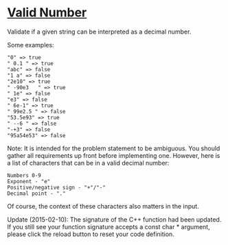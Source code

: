 [Valid Number](https://leetcode.com/problems/valid-number/)
==============

Validate if a given string can be interpreted as a decimal number.

Some examples:
```
"0" => true
" 0.1 " => true
"abc" => false
"1 a" => false
"2e10" => true
" -90e3   " => true
" 1e" => false
"e3" => false
" 6e-1" => true
" 99e2.5 " => false
"53.5e93" => true
" --6 " => false
"-+3" => false
"95a54e53" => false
```

Note: It is intended for the problem statement to be ambiguous. You should gather
all requirements up front before implementing one. However, here is a list of
characters that can be in a valid decimal number:

```
Numbers 0-9
Exponent - "e"
Positive/negative sign - "+"/"-"
Decimal point - "."
```

Of course, the context of these characters also matters in the input.

Update (2015-02-10):
The signature of the C++ function had been updated. If you still see your function signature
accepts a const char * argument, please click the reload button to reset your
code definition.
